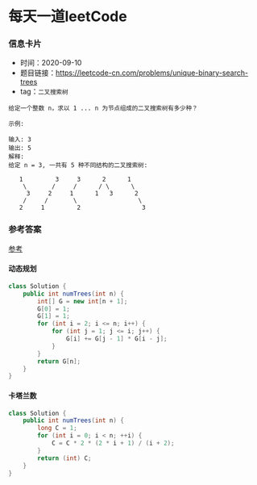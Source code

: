 # 每天一道leetCode

### 信息卡片

- 时间：2020-09-10
- 题目链接：https://leetcode-cn.com/problems/unique-binary-search-trees
- tag：`二叉搜索树`

```
给定一个整数 n，求以 1 ... n 为节点组成的二叉搜索树有多少种？

示例:

输入: 3
输出: 5
解释:
给定 n = 3, 一共有 5 种不同结构的二叉搜索树:

   1         3     3      2      1
    \       /     /      / \      \
     3     2     1      1   3      2
    /     /       \                 \
   2     1         2                 3

```
### 参考答案
[参考](https://leetcode-cn.com/problems/unique-binary-search-trees/solution/bu-tong-de-er-cha-sou-suo-shu-by-leetcode-solution/)
#### 动态规划
```java
class Solution {
    public int numTrees(int n) {
        int[] G = new int[n + 1];
        G[0] = 1;
        G[1] = 1;
        for (int i = 2; i <= n; i++) {
            for (int j = 1; j <= i; j++) {
                G[i] += G[j - 1] * G[i - j];
            }
        }
        return G[n];
    }
}
```

#### 卡塔兰数
```java
class Solution {
    public int numTrees(int n) {
        long C = 1;
        for (int i = 0; i < n; ++i) {
            C = C * 2 * (2 * i + 1) / (i + 2);
        }
        return (int) C;
    }
}
```
